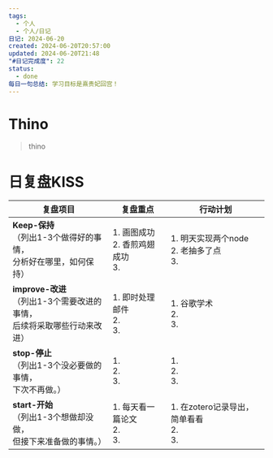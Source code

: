 ```yaml
---
tags:
  - 个人
  - 个人/日记
日记: 2024-06-20
created: 2024-06-20T20:57:00
updated: 2024-06-20T21:48
"#日记完成度": 22
status:
  - done
每日一句总结: 学习目标是熹贵妃回宫！
---
```


# Thino
> thino

# 日复盘KISS
| **复盘项目**                                             | **复盘重点**                    | **行动计划**                          |
| ---------------------------------------------------- | --------------------------- | --------------------------------- |
| **Keep-保持**<br>（列出1-3个做得好的事情，<br>   分析好在哪里，如何保持）     | 1.  画图成功<br>2. 香煎鸡翅成功<br>3. | 1.  明天实现两个node<br>2. 老抽多了点<br>3.  |
| **improve-改进**<br>（列出1-3个需要改进的事情，<br>  后续将采取哪些行动来改进） | 1.  即时处理邮件<br>2. <br>3.     | 1.  谷歌学术<br>2. <br>3.             |
| **stop-停止**<br>（列出1-3个没必要做的事情，<br>下次不再做。）            | 1.  <br>2. <br>3.           | 1.  <br>2. <br>3.                 |
| **start-开始**<br>（列出1-3个想做却没做，<br>但接下来准备做的事情。）        | 1.  每天看一篇论文<br>2. <br>3.    | 1.  在zotero记录导出，简单看看<br>2. <br>3. |




